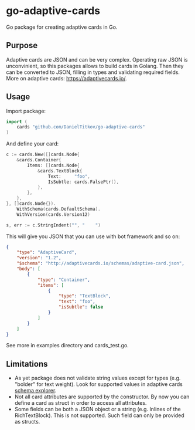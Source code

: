 # go-adaptive-cards

Go package for creating adaptive cards in Go.

## Purpose

Adaptive cards are JSON and can be very complex. Operating raw JSON is unconvinient, so this packages allows to build cards in Golang. Then they can be converted to JSON, filling in types and validating required fields. More on adaptive cards: https://adaptivecards.io/.

## Usage

Import package:

```go
import (
    cards "github.com/DanielTitkov/go-adaptive-cards"
)
```
And define your card:

```go
c := cards.New([]cards.Node{
    &cards.Container{
        Items: []cards.Node{
            &cards.TextBlock{
                Text:     "foo",
                IsSubtle: cards.FalsePtr(),
            },
        },
    },
}, []cards.Node{}).
    WithSchema(cards.DefaultSchema).
    WithVersion(cards.Version12)

s, err := c.StringIndent("", "    ")
```

This will give you JSON that you can use with bot framework and so on: 

```json
{
    "type": "AdaptiveCard",
    "version": "1.2",
    "$schema": "http://adaptivecards.io/schemas/adaptive-card.json",
    "body": [
        {
            "type": "Container",
            "items": [
                {
                    "type": "TextBlock",
                    "text": "foo",
                    "isSubtle": false
                }
            ]
        }
    ]
}
```

See more in examples directory and cards_test.go.

## Limitations

* As yet package does not validate string values except for types (e.g. "bolder" for text weight). Look for supported values in adaptive cards [schema explorer](https://adaptivecards.io/explorer/).
* Not all card attributes are supported by the constructor. By now you can define a card as struct in order to access all attributes.
* Some fields can be both a JSON object or a string (e.g. Inlines of the RichTextBlock). This is not supported. Such field can only be provided as structs.